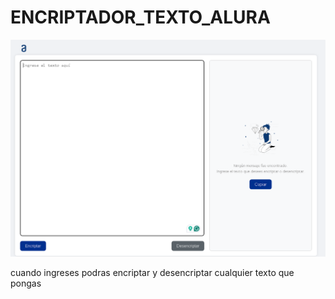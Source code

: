 # ENCRIPTADOR_TEXTO_ALURA

<img src= "./imagenes/readme.png">

<p>cuando ingreses podras encriptar y desencriptar cualquier texto que pongas</p>
